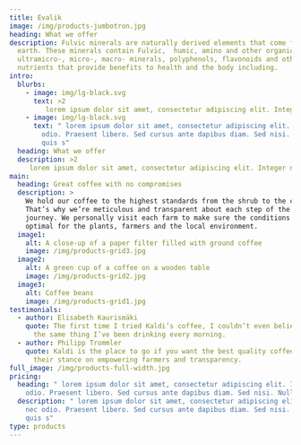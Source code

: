 ```yaml
---
title: Evalik
image: /img/products-jumbotron.jpg
heading: What we offer
description: Fulvic minerals are naturally derived elements that come from the
  earth. These minerals contain Fulvic,  humic, amino and other organic acids,
  ultramicro-, micro-, macro- minerals, polyphenols, flavonoids and other
  nutrients that provide benefits to health and the body including.
intro:
  blurbs:
    - image: img/lg-black.svg
      text: >2
         lorem ipsum dolor sit amet, consectetur adipiscing elit. Integer nec odio. Praesent libero. Sed cursus ante dapibus diam. Sed nisi. Nulla quis s
    - image: img/lg-black.svg
      text: " lorem ipsum dolor sit amet, consectetur adipiscing elit. Integer nec
        odio. Praesent libero. Sed cursus ante dapibus diam. Sed nisi. Nulla
        quis s"
  heading: What we offer
  description: >2
     lorem ipsum dolor sit amet, consectetur adipiscing elit. Integer nec odio. Praesent libero. Sed cursus ante dapibus diam. Sed nisi. Nulla quis s lorem ipsum dolor sit amet, consectetur adipiscing elit. Integer nec odio. Praesent libero. Sed cursus ante dapibus diam. Sed nisi. Nulla quis s
main:
  heading: Great coffee with no compromises
  description: >
    We hold our coffee to the highest standards from the shrub to the cup.
    That’s why we’re meticulous and transparent about each step of the coffee’s
    journey. We personally visit each farm to make sure the conditions are
    optimal for the plants, farmers and the local environment.
  image1:
    alt: A close-up of a paper filter filled with ground coffee
    image: /img/products-grid3.jpg
  image2:
    alt: A green cup of a coffee on a wooden table
    image: /img/products-grid2.jpg
  image3:
    alt: Coffee beans
    image: /img/products-grid1.jpg
testimonials:
  - author: Elisabeth Kaurismäki
    quote: The first time I tried Kaldi’s coffee, I couldn’t even believe that was
      the same thing I’ve been drinking every morning.
  - author: Philipp Trommler
    quote: Kaldi is the place to go if you want the best quality coffee. I love
      their stance on empowering farmers and transparency.
full_image: /img/products-full-width.jpg
pricing:
  heading: " lorem ipsum dolor sit amet, consectetur adipiscing elit. Integer nec
    odio. Praesent libero. Sed cursus ante dapibus diam. Sed nisi. Nulla quis s"
  description: " lorem ipsum dolor sit amet, consectetur adipiscing elit. Integer
    nec odio. Praesent libero. Sed cursus ante dapibus diam. Sed nisi. Nulla
    quis s"
type: products
---
```

